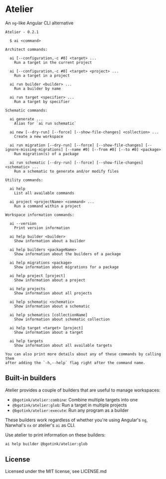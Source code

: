 # Atelier

An `ng`-like Angular CLI alternative

```
Atelier - 0.2.1

  $ ai <command>

Architect commands:

  ai [--configuration,-c #0] <target> ...
    Run a target in the current project

  ai [--configuration,-c #0] <target> <project> ...
    Run a target in a project

  ai run builder <builder> ...
    Run a builder by name

  ai run target <specifier> ...
    Run a target by specifier

Schematic commands:

  ai generate ...
    Alias for `ai run schematic`

  ai new [--dry-run] [--force] [--show-file-changes] <collection> ...
    Create a new workspace

  ai run migration [--dry-run] [--force] [--show-file-changes] [--ignore-missing-migrations] [--name #0] [--from #0] [--to #0] <package>
    Run migration(s) of a package

  ai run schematic [--dry-run] [--force] [--show-file-changes] <schematic> ...
    Run a schematic to generate and/or modify files

Utility commands:

  ai help
    List all available commands

  ai project <projectName> <command> ...
    Run a command within a project

Workspace information commands:

  ai --version
    Print version information

  ai help builder <builder>
    Show information about a builder

  ai help builders <packageName>
    Show information about the builders of a package

  ai help migrations <package>
    Show information about migrations for a package

  ai help project [project]
    Show information about a project

  ai help projects
    Show information about all projects

  ai help schematic <schematic>
    Show information about a schematic

  ai help schematics [collectionName]
    Show information about schematic collection

  ai help target <target> [project]
    Show information about a target

  ai help targets
    Show information about all available targets

You can also print more details about any of these commands by calling them
after adding the `-h,--help` flag right after the command name.
```

## Built-in builders

Atelier provides a couple of builders that are useful to manage workspaces:

- `@bgotink/atelier:combine`: Combine multiple targets into one
- `@bgotink/atelier:glob`: Run a target in multiple projects
- `@bgotink/atelier:execute`: Run any program as a builder

These builders work regardless of whether you're using Angular's `ng`, Narwhal's
`nx` or atelier's `ai` as CLI.

Use atelier to print information on these builders:

```bash
ai help builder @bgotink/atelier:glob
```

## License

Licensed under the MIT license, see LICENSE.md
